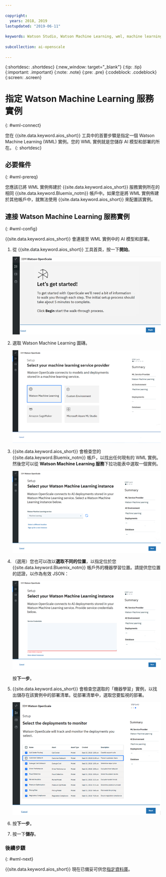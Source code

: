 ```yaml
---

copyright:
  years: 2018, 2019
lastupdated: "2019-06-11"

keywords: Watson Studio, Watson Machine Learning, wml, machine learning, services

subcollection: ai-openscale

---
```


{:shortdesc: .shortdesc}
{:new_window: target="_blank"}
{:tip: .tip}
{:important: .important}
{:note: .note}
{:pre: .pre}
{:codeblock: .codeblock}
{:screen: .screen}

# 指定 Watson Machine Learning 服務實例
{: #wml-connect}

您在 {{site.data.keyword.aios_short}} 工具中的首要步驟是指定一個 Watson Machine Learning (WML) 實例。您的 WML 實例就是您儲存 AI 模型和部署的所在。
{: shortdesc}

## 必要條件
{: #wml-prereq}

您應該已將 WML 實例佈建於 {{site.data.keyword.aios_short}} 服務實例所在的相同 {{site.data.keyword.Bluemix_notm}} 帳戶中。如果您是將 WML 實例佈建於其他帳戶中，就無法使用 {{site.data.keyword.aios_short}} 來配置該實例。

## 連接 Watson Machine Learning 服務實例
{: #wml-config}

{{site.data.keyword.aios_short}} 會連接至 WML 實例中的 AI 模型和部署。

1.  從 {{site.data.keyword.aios_short}} 工具首頁，按一下**開始**。

    ![首頁](images/gs-config-start.png)

2.  選取 Watson Machine Learning 圖磚。

    ![圖磚選擇](images/connect-wml.png)

3.  {{site.data.keyword.aios_short}} 會檢查您的 {{site.data.keyword.Bluemix_notm}} 帳戶，以找出任何現有的 WML 實例。然後您可以從 **Watson Machine Learning 服務**下拉功能表中選取一個實例。

    ![選取 WML 服務](images/gs-set-wml.png)

4.  （選用）您也可以改以**選取不同的位置**，以指定位於您 {{site.data.keyword.Bluemix_notm}} 帳戶外的機器學習位置。請提供您位置的認證，以作為有效 JSON：

    ![設定 WML 實例](images/gs-get-wml.png)

    按**下一步**。

5.  {{site.data.keyword.aios_short}} 會檢查您選取的「機器學習」實例，以找出儲存在該實例中的部署清單。從部署清單中，選取您要監視的部署。

    ![選取部署](images/gs-config-deploy.png)

6.  按**下一步**。
7.  按一下**儲存**。

### 後續步驟
{: #wml-next}

{{site.data.keyword.aios_short}} 現在已備妥可供您[指定資料庫](/docs/services/ai-openscale?topic=ai-openscale-connect-db)。
